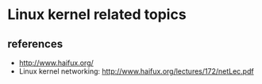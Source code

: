 # Linux kernel related topics

## references
* http://www.haifux.org/
* Linux kernel networking: http://www.haifux.org/lectures/172/netLec.pdf
